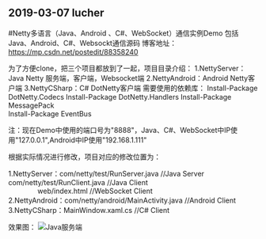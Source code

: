 2019-03-07
lucher
----------------------
#Netty多语言（Java、Android 、C#、WebSocket）通信实例Demo 
包括Java、Android、C#、Websockt通信源码
博客地址：https://mp.csdn.net/postedit/88358240

为了方便clone，把三个项目都放到了一起，项目目录介绍：
1.NettyServer：Java Netty 服务端，客户端，Websocket端
2.NettyAndroid：Android Netty客户端
3.NettyCSharp：C# DotNetty客户端
  需要使用的依赖库：
  Install-Package DotNetty.Codecs
  Install-Package DotNetty.Handlers
  Install-Package MessagePack  
  Install-Package EventBus

注：现在Demo中使用的端口号为"8888"，Java、C#、WebSocket中IP使用"127.0.0.1",Android中IP使用"192.168.1.111"

根据实际情况进行修改，项目对应的修改位置为：

1.NettyServer：com/netty/test/RunServer.java //Java Server
               com/netty/test/RunClient.java //Java Client  
               web/index.html //WebSocket Client  
2.NettyAndroid：com/netty/android/MainActivity.java //Android Client
3.NettyCSharp：MainWindow.xaml.cs //C# Client

效果图：
![Java服务端](https://github.com/lucher/MultiPlatformNettyDemo/blob/master/%E6%95%88%E6%9E%9C%E5%9B%BE/Android%20Client.png)
